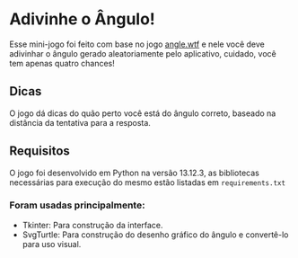 ﻿# Adivinhe o Ângulo!

Esse mini-jogo foi feito com base no jogo [angle.wtf](angle.wtf) e nele você deve adivinhar o ângulo gerado aleatoriamente pelo aplicativo, cuidado, você tem apenas quatro chances!

## Dicas
O jogo dá dicas do quão perto você está do ângulo correto, baseado na distância da tentativa para a resposta.

## Requisitos
O jogo foi desenvolvido em Python na versão 13.12.3, as bibliotecas necessárias para execução do mesmo estão listadas em `requirements.txt`

### Foram usadas principalmente:

 - Tkinter: Para construção da interface.
 - SvgTurtle: Para construção do desenho gráfico do ângulo e convertê-lo para uso visual.

